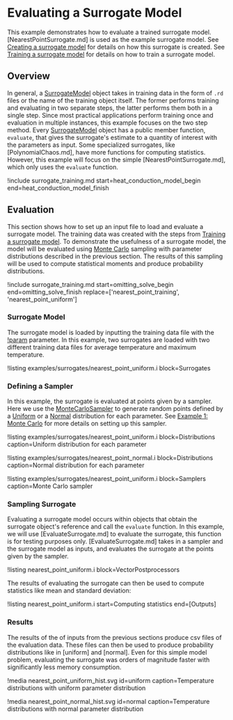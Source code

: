 # Evaluating a Surrogate Model

This example demonstrates how to evaluate a trained surrogate model. [NearestPointSurrogate.md] is used as the example surrogate model. See [Creating a surrogate model](/examples/surrogate_creation.md) for details on how this surrogate is created. See [Training a surrogate model](/examples/surrogate_training.md) for details on how to train a surrogate model.

## Overview

In general, a [SurrogateModel](Surrogates/index.md) object takes in training data in the form of `.rd` files or the name of the training object itself. The former performs training and evaluating in two separate steps, the latter performs them both in a single step. Since most practical applications perform training once and evaluation in multiple instances, this example focuses on the two step method. Every [SurrogateModel](Surrogates/index.md) object has a public member function, `evaluate`, that gives the surrogate's estimate to a quantity of interest with the parameters as input. Some specialized surrogates, like [PolynomialChaos.md], have more functions for computing statistics. However, this example will focus on the simple [NearestPointSurrogate.md], which only uses the `evaluate` function.

!include surrogate_training.md start=heat_conduction_model_begin end=heat_conduction_model_finish

## Evaluation

This section shows how to set up an input file to load and evaluate a surrogate model. The training data was created with the steps from [Training a surrogate model](/examples/surrogate_training.md). To demonstrate the usefulness of a surrogate model, the model will be evaluated using [Monte Carlo](MonteCarloSampler.md) sampling with parameter distributions described in the previous section. The results of this sampling will be used to compute statistical moments and produce probability distributions.

!include surrogate_training.md start=omitting_solve_begin end=omitting_solve_finish replace=['nearest_point_training', 'nearest_point_uniform']

### Surrogate Model

The surrogate model is loaded by inputting the training data file with the [!param](/Surrogates/NearestPointSurrogate/filename) parameter. In this example, two surrogates are loaded with two different training data files for average temperature and maximum temperature.

!listing examples/surrogates/nearest_point_uniform.i block=Surrogates

### Defining a Sampler

In this example, the surrogate is evaluated at points given by a sampler. Here we use the [MonteCarloSampler](MonteCarloSampler.md) to generate random points defined by a [Uniform](Uniform.md) or a [Normal](Normal.md) distribution for each parameter. See [Example 1: Monte Carlo](/examples/monte_carlo.md) for more details on setting up this sampler.

!listing examples/surrogates/nearest_point_uniform.i block=Distributions caption=Uniform distribution for each parameter

!listing examples/surrogates/nearest_point_normal.i block=Distributions caption=Normal distribution for each parameter

!listing examples/surrogates/nearest_point_uniform.i block=Samplers caption=Monte Carlo sampler

### Sampling Surrogate

Evaluating a surrogate model occurs within objects that obtain the surrogate object's reference and call the `evaluate` function. In this example, we will use [EvaluateSurrogate.md] to evaluate the surrogate, this function is for testing purposes only. [EvaluateSurrogate.md] takes in a sampler and the surrogate model as inputs, and evaluates the surrogate at the points given by the sampler.

!listing nearest_point_uniform.i block=VectorPostprocessors

The results of evaluating the surrogate can then be used to compute statistics like mean and standard deviation:

!listing nearest_point_uniform.i start=Computing statistics end=[Outputs]

### Results

The results of the of inputs from the previous sections produce csv files of the evaluation data. These files can then be used to produce probability distributions like in [uniform] and [normal]. Even for this simple model problem, evaluating the surrogate was orders of magnitude faster with significantly less memory consumption.

!media nearest_point_uniform_hist.svg id=uniform caption=Temperature distributions with uniform parameter distribution

!media nearest_point_normal_hist.svg id=normal caption=Temperature distributions with normal parameter distribution
